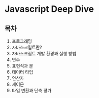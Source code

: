 # Javascript Deep Dive

## 목차

1. 프로그래밍
2. 자바스크립트란?
3. 자바스크립트 개발 환경과 실행 방법
4. 변수
5. 표현식과 문
6. 데이터 타입
7. 연산자
8. 제어문
9. 타입 변환과 단축 평가
